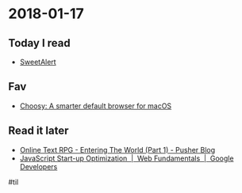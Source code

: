 # 2018-01-17

## Today I read

* [SweetAlert](https://sweetalert.js.org/)


## Fav

* [Choosy: A smarter default browser for macOS](https://www.choosyosx.com/)


## Read it later

* [Online Text RPG - Entering The World (Part 1) - Pusher Blog](https://blog.pusher.com/online-text-rpg-entering-the-world-part-1/)
* [JavaScript Start-up Optimization  |  Web Fundamentals       |  Google Developers](https://developers.google.com/web/fundamentals/performance/optimizing-content-efficiency/javascript-startup-optimization/)


#til
